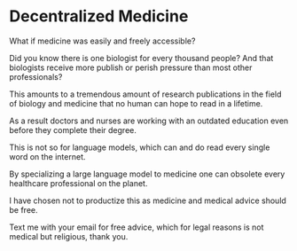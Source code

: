 # Decentralized Medicine

What if medicine was easily and freely accessible? 

Did you know there is one biologist for every thousand people? And that biologists receive more publish or perish pressure than most other professionals?

This amounts to a tremendous amount of research publications in the field of biology and medicine that no human can hope to read in a lifetime.

As a result doctors and nurses are working with an outdated education even before they complete their degree.

This is not so for language models, which can and do read every single word on the internet.

By specializing a large language model to medicine one can obsolete every healthcare professional on the planet.

I have chosen not to productize this as medicine and medical advice should be free.

Text me with your email for free advice, which for legal reasons is not medical but religious, thank you.
